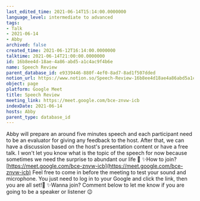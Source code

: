 ```yaml
---
last_edited_time: 2021-06-14T15:14:00.0000000
language_level: intermediate to advanced
tags:
- Talk
- 2021-06-14
- Abby
archived: false
created_time: 2021-06-12T16:14:00.0000000
talktime: 2021-06-14T21:00:00.0000000
id: 16b8ee4d-18ae-4a86-abd5-a1c4ac9f4b6e
name: Speech Review
parent_database_id: e9339446-880f-4ef0-8ad7-8ad1f507dded
notion_url: https://www.notion.so/Speech-Review-16b8ee4d18ae4a86abd5a1c4ac9f4b6e
object: page
platform: Google Meet
title: Speech Review
meeting_link: https://meet.google.com/bce-znvw-icb
indexDate: 2021-06-14
hosts: Abby
parent_type: database_id
---
```


Abby will prepare an around five minutes speech and each participant need to be an evaluator for giving any feedback to the host. After that, we can have a discussion based on the host's presentation content or have a free talk. I won't let you know what is the topic of the speech for now because sometimes we need the surprise to abundant our life 🥰
✨How to join?
 [https://meet.google.com/bce-znvw-icb](https://meet.google.com/bce-znvw-icb) 
Feel free to come in before the meeting to test your sound and microphone. You just need to log in to your Google and click the link, then you are all set!🥳 
✨Wanna join?
Comment below to let me know if you are going to be a speaker or listener 😉

